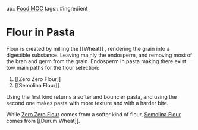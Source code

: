 up:: [Food MOC](Food%20MOC.md)
tags:: #ingredient 

# Flour in Pasta
Flour is created by milling the [[Wheat]] , rendering the grain into a digestible substance. Leaving mainly the endosperm, and removing most of the bran and germ from the grain. 
Endosperm
In pasta making there exist tow main paths for the flour selection:

1. [[Zero Zero Flour]]
2. [[Semolina Flour]]

Using the first kind returns a softer and bouncier pasta, and using the second one makes pasta with more texture and with a harder bite.

While [Zero Zero Flour](Zero%20Zero%20Flour) comes from a softer kind of flour, [Semolina Flour](Semolina%20Flour) comes from [[Durum Wheat]].
